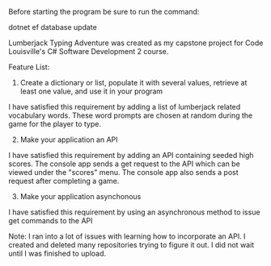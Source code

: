 Before starting the program be sure to run the command:

dotnet ef database update



Lumberjack Typing Adventure was created as my capstone project for Code Louisville's C# Software Development 2 course.



Feature List:
1. Create a dictionary or list, populate it with several values, retrieve at least one value, and use it in your program

I have satisfied this requirement by adding a list of lumberjack related vocabulary words. These word prompts are chosen at random during the game for the player to type.

2. Make your application an API

I have satisfied this requirement by adding an API containing seeded high scores. The console app sends a get request to the API which can be viewed under the "scores" menu. The console app also sends a post request after completing a game.

3. Make your application asynchonous

I have satisfied this requirement by using an asynchronous method to issue get commands to the API




Note: I ran into a lot of issues with learning how to incorporate an API. I created and deleted many repositories trying to figure it out. I did not wait until I was finished to upload.
